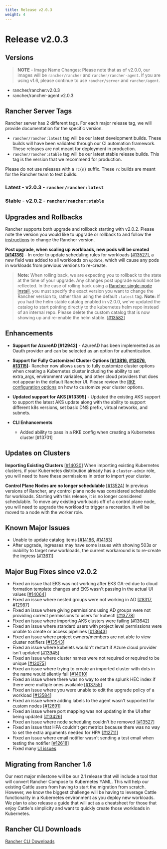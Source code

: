 ```yaml
---
title: Release v2.0.3
weight: 4
---
```


# Release v2.0.3

## Versions

> **NOTE** - Image Name Changes: Please note that as of v2.0.0, our images will be `rancher/rancher` and `rancher/rancher-agent`. If you are using v1.6, please continue to use `rancher/server` and `rancher/agent`.

- rancher/rancher:v2.0.3
- rancher/rancher-agent:v2.0.3

## Rancher Server Tags

Rancher server has 2 different tags. For each major release tag, we will provide documentation for the specific version.

- `rancher/rancher:latest` tag will be our latest development builds. These builds will have been validated through our CI automation framework. These releases are not meant for deployment in production.
- `rancher/rancher:stable` tag will be our latest stable release builds. This tag is the version that we recommend for production.  

Please do not use releases with a `rc{n}` suffix. These `rc` builds are meant for the Rancher team to test builds.

### Latest - v2.0.3 - `rancher/rancher:latest`

### Stable - v2.0.2 - `rancher/rancher:stable`

## Upgrades and Rollbacks

Rancher supports both upgrade and rollback starting with v2.0.2.  Please note the version you would like to upgrade or rollback to and follow the [instructions](https://rancher.com/docs/rancher/v2.x/en/upgrades/) to change the Rancher version.

**Post upgrade, when scaling up workloads, new pods will be created [[#14136](https://github.com/rancher/rancher/issues/14136)]** - In order to update scheduling rules for workloads [[#13527](https://github.com/rancher/rancher/issues/13527)], a new field was added to all workloads on `update`, which will cause any pods in workloads from previous versions to re-create.

> **Note:** When rolling back, we are expecting you to rollback to the state at the time of your upgrade. Any changes post upgrade would not be reflected. In the case of rolling back using a [Rancher single-node install](https://rancher.com/docs/rancher/v2.x/en/installation/single-node-install/), you must specify the exact version you want to change the Rancher version to, rather than using the default `:latest` tag.
> **Note:** If you had the helm stable catalog enabled in v2.0.0, we've updated the catalog to start pointing directly to the kubernetes helm repo instead of an internal repo. Please delete the custom catalog that is now showing up and re-enable the helm stable. [[#13582](https://github.com/rancher/rancher/issues/13582)]

## Enhancements

- **Support for AzureAD [#12942]** - AzureAD has been implemented as an Oauth provider and can be selected as an option for authentication.
- **Support for Fully Customized Cluster Options [[#13816](https://github.com/rancher/rancher/issues/13816), [#13076](https://github.com/rancher/rancher/issues/13076), [#13115](https://github.com/rancher/rancher/issues/13115)]**- Rancher now allows users to fully customize cluster options when creating a Kubernetes cluster including the ability to set extra_args, environment variables, and other cloud providers that does not appear in the default Rancher UI. Please review the [RKE configuration options](http://staging.rancher.com/docs/rke/v0.1.x/en/config-options/) on how to customize your cluster options.

- **Updated support for AKS [#13395]** - Updated the existing AKS support to support the latest AKS update along with the ability to support different k8s versions, set basic DNS prefix, virtual networks, and subnets.
- **CLI Enhancements**
  - Added ability to pass in a RKE config when creating a Kubernetes cluster [#13701]

## Updates on Clusters

**Importing Existing Clusters** [[#14030](https://github.com/rancher/rancher/issues/14030)]
When importing existing Kubernetes clusters, if your Kubernetes distribution already has a `cluster-admin` role, you will need to have these permissions in order to import your cluster. 

**Control Plane Nodes are no longer schedulable** [[#13524](https://github.com/rancher/rancher/issues/13524)]
In previous versions of Rancher, any control plane node was considered schedulable for workloads. Starting with this release, it is no longer considered schedulable. To move any existing workloads off of a control plane node, you will need to upgrade the workload to trigger a recreation. It will be moved to a node with the worker role. 

## Known Major Issues

- Unable to update catalog items [[#14186](https://github.com/rancher/rancher/issues/14186), [#14183](https://github.com/rancher/rancher/issues/14183)]
- After upgrade, ingresses may have some issues with showing 503s or inability to target new workloads, the current workaround is to re-create the ingress [[#13611](https://github.com/rancher/rancher/issues/13611)]

## Major Bug Fixes since v2.0.2

- Fixed an issue that EKS was not working after EKS GA-ed due to cloud formation template changes and EKS wasn't passing in the actual UI values [[#14064](https://github.com/rancher/rancher/issues/14064)]
- Fixed an issue where nested groups were not working in AD [[#8317](https://github.com/rancher/rancher/issues/8317), [#12987](https://github.com/rancher/rancher/issues/12987)]
- Fixed an issue where giving permissions using AD groups were not providing correct permissions to users for kubectl [[#13778](https://github.com/rancher/rancher/issues/13778)]
- Fixed an issue where importing AKS clusters were failing [[#13642](https://github.com/rancher/rancher/issues/13642)]
- Fixed an issue where standard users with project level permissions were unable to create or access pipelines [[#13643](https://github.com/rancher/rancher/issues/13643)]
- Fixed an issue where project owners/members are not able to view cluster notifiers [[#13543](https://github.com/rancher/rancher/issues/13543)]
- Fixed an issue where kubelets wouldn't restart if Azure cloud provider isn't updated [[#13945](https://github.com/rancher/rancher/issues/13945)]
- Fixed an issue where cluster names were not required or required to be unique [[#13075](https://github.com/rancher/rancher/issues/13075)]
- Fixed an issue where trying to create an imported cluster with dots in the name would silently fail [[#14010](https://github.com/rancher/rancher/issues/14010)]
- Fixed an issue where there was no way to set the splunk HEC index if there were multiple ones available [[#13755](https://github.com/rancher/rancher/issues/13755)]
- Fixed an issue where you were unable to edit the upgrade policy of a workload [[#13584](https://github.com/rancher/rancher/issues/13584)]
- Fixed an issue where adding labels to the agent wasn't supported for custom nodes [[#12691](https://github.com/rancher/rancher/issues/12691)]
- Fixed an issue where port mapping was not updating in the UI after being updated [[#13426](https://github.com/rancher/rancher/issues/13426)]
- Fixed an issue where node scheduling couldn't be removed [[#13527](https://github.com/rancher/rancher/issues/13527)]
- Fixed an issue that HPA couldn't get metrics because there was no way to set the extra arguments needed for HPA [[#12711](https://github.com/rancher/rancher/issues/12711)]
- Fixed an issue where email notifier wasn't sending a test email when testing the notifier [[#12618](https://github.com/rancher/rancher/issues/12618)]
- Fixed many [UI issues](https://github.com/rancher/rancher/issues?q=is%3Aissue+milestone%3Av2.0.3+is%3Aclosed+label%3Aarea%2Fui)

## Migrating from Rancher 1.6

Our next major milestone will be our 2.1 release that will include a tool that will convert Rancher Compose to Kubernetes YAML.  This will help our existing Cattle users from having to start the migration from scratch.  However, we know the biggest challenge will be having to leverage Cattle functionality in a Kubernetes environment as you deploy new workloads.  We plan to also release a guide that will act as a cheatsheet for those that enjoy Cattle's simplicity and want to quickly create those workloads in Kubernetes. 

## Rancher CLI Downloads

[Rancher CLI Downloads](https://github.com/rancher/cli/releases/tag/v2.0.2)